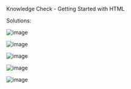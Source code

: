 Knowledge Check - Getting Started with HTML

Solutions:

![image](https://user-images.githubusercontent.com/107066424/211773759-98019101-e828-48ad-b601-b75e5854ed1e.png)

![image](https://user-images.githubusercontent.com/107066424/211773840-2c07d614-6174-470d-828b-78fc586386fe.png)

![image](https://user-images.githubusercontent.com/107066424/211773926-eaf90b3b-e597-44a1-959a-3c6868fe95df.png)

![image](https://user-images.githubusercontent.com/107066424/211774012-c8a49516-459e-49b3-b620-67051a8caa49.png)

![image](https://user-images.githubusercontent.com/107066424/211774095-d9e31be9-ab20-4334-9245-eec226f17e12.png)
